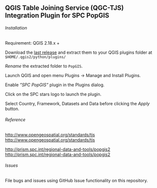 ## QGIS Table Joining Service (QGC-TJS) Integration Plugin for SPC PopGIS

###### Installation
Requirement: QGIS 2.18.x +

Download the [last release](https://github.com/sopac/popgis-plugin/releases) and extract them to your QGIS plugins folder at `$HOME/.qgis2/python/plugins/`

*Rename* the extracted folder to `PopGIS`.

Launch QGIS and open menu Plugins -> Manage and Install Plugins.

Enable *"SPC PopGIS"* plugin in the Plugins dialog.

Click on the SPC stars logo to launch the plugin.

Select Country, Framework, Datasets and Data before clicking the *Apply* button.

###### Reference
http://www.opengeospatial.org/standards/tjs <http://www.opengeospatial.org/standards/tjs>

http://prism.spc.int/regional-data-and-tools/popgis2 <http://prism.spc.int/regional-data-and-tools/popgis2>

###### Issues
File bugs and issues using GitHub Issue functionality on this repository.






